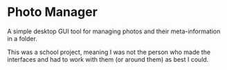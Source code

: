Photo Manager
===============

A simple desktop GUI tool for managing photos and their meta-information in a folder.

This was a school project, meaning I was not the person who made the interfaces and had to work with them (or around them) as best I could.
